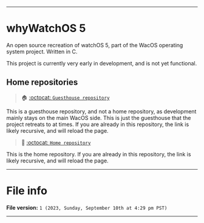 
***

# whyWatchOS 5

An open source recreation of watchOS 5, part of the WacOS operating system project. Written in C.

This project is currently very early in development, and is not yet functional.

## Home repositories

> 🏠️ [:octocat: `Guesthouse repository`](https://github.com/seanpm2001/whyWatchOS_5/)

This is a guesthouse repository, and not a home repository, as development mainly stays on the main WacOS side. This is just the guesthouse that the project retreats to at times. If you are already in this repository, the link is likely recursive, and will reload the page.

> 🏡️ [:octocat: `Home repository`](https://github.com/seanpm2001/WacOS/tree/WacOS-dev/whyWatchOS/5/)

This is the home repository. If you are already in this repository, the link is likely recursive, and will reload the page.

***

# File info

**File version:** `1 (2023, Sunday, September 10th at 4:29 pm PST)`

***
